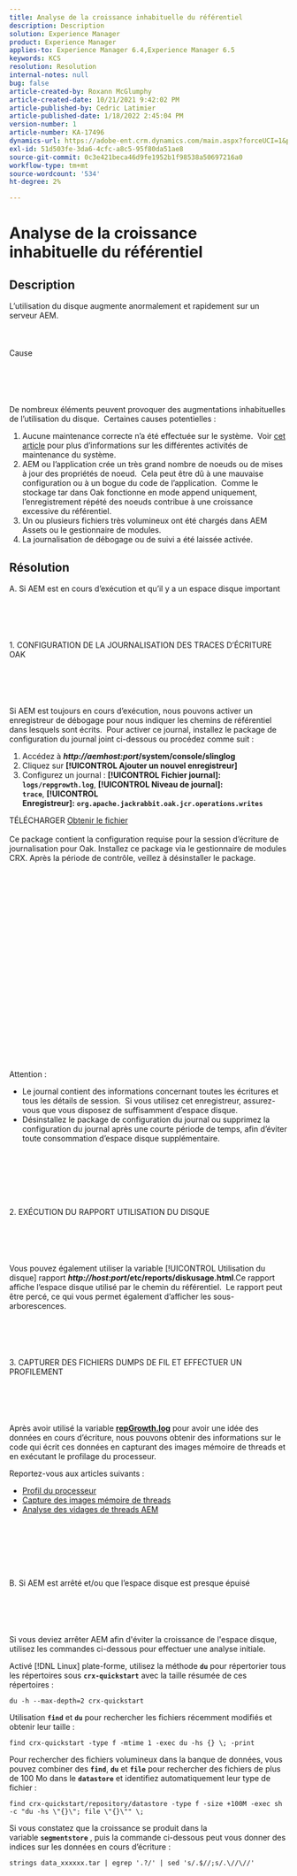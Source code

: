 ```yaml
---
title: Analyse de la croissance inhabituelle du référentiel
description: Description
solution: Experience Manager
product: Experience Manager
applies-to: Experience Manager 6.4,Experience Manager 6.5
keywords: KCS
resolution: Resolution
internal-notes: null
bug: false
article-created-by: Roxann McGlumphy
article-created-date: 10/21/2021 9:42:02 PM
article-published-by: Cedric Latimier
article-published-date: 1/18/2022 2:45:04 PM
version-number: 1
article-number: KA-17496
dynamics-url: https://adobe-ent.crm.dynamics.com/main.aspx?forceUCI=1&pagetype=entityrecord&etn=knowledgearticle&id=6654cfb6-b732-ec11-b6e5-000d3a5ba97a
exl-id: 51d503fe-3da6-4cfc-a8c5-95f80da51ae8
source-git-commit: 0c3e421beca46d9fe1952b1f98538a50697216a0
workflow-type: tm+mt
source-wordcount: '534'
ht-degree: 2%

---
```


# Analyse de la croissance inhabituelle du référentiel

## Description


L’utilisation du disque augmente anormalement et rapidement sur un serveur AEM.
<br><br><br><br>Cause<br><br><br><br><br><br>
De nombreux éléments peuvent provoquer des augmentations inhabituelles de l’utilisation du disque.  Certaines causes potentielles :

1. Aucune maintenance correcte n’a été effectuée sur le système.  Voir [cet article](https://helpx.adobe.com/fr/experience-manager/kb/AEM6-Maintenance-Guide.html) pour plus d’informations sur les différentes activités de maintenance du système.
2. AEM ou l’application crée un très grand nombre de noeuds ou de mises à jour des propriétés de noeud.  Cela peut être dû à une mauvaise configuration ou à un bogue du code de l’application.  Comme le stockage tar dans Oak fonctionne en mode append uniquement, l’enregistrement répété des noeuds contribue à une croissance excessive du référentiel.
3. Un ou plusieurs fichiers très volumineux ont été chargés dans AEM Assets ou le gestionnaire de modules.
4. La journalisation de débogage ou de suivi a été laissée activée.



## Résolution

A. Si AEM est en cours d’exécution et qu’il y a un espace disque important<br><br><br><br> <br><br>1. CONFIGURATION DE LA JOURNALISATION DES TRACES D’ÉCRITURE OAK<br><br><br><br> <br><br>Si AEM est toujours en cours d’exécution, nous pouvons activer un enregistreur de débogage pour nous indiquer les chemins de référentiel dans lesquels sont écrits.  Pour activer ce journal, installez le package de configuration du journal joint ci-dessous ou procédez comme suit :
1. Accédez à <b>*http://aemhost:port*/system/console/slinglog</b>
2. Cliquez sur <b>[!UICONTROL Ajouter un nouvel enregistreur]</b>
3. Configurez un journal : <b>[!UICONTROL Fichier journal]: `logs/repgrowth.log`</b>, <b>[!UICONTROL Niveau de journal]: `trace`</b>, <b>[!UICONTROL Enregistreur]:</b> <b>`org.apache.jackrabbit.oak.jcr.operations.writes`</b>


TÉLÉCHARGER
[Obtenir le fichier](https://helpx.adobe.com/content/dam/help/en/experience-manager/kb/analyze-unusual-repository-growth/jcr:content/main-pars/download/log_repository_growth-1.zip "log_repository_Growth-1.zip") <br><br>Ce package contient la configuration requise pour la session d’écriture de journalisation pour Oak. Installez ce package via le gestionnaire de modules CRX. Après la période de contrôle, veillez à désinstaller le package.<br><br><br><br><br><br><br><br> <br><br><br><br><br><br> <br><br><br><br><br><br><br><br><br>
Attention :

- Le journal contient des informations concernant toutes les écritures et tous les détails de session.  Si vous utilisez cet enregistreur, assurez-vous que vous disposez de suffisamment d’espace disque.
- Désinstallez le package de configuration du journal ou supprimez la configuration du journal après une courte période de temps, afin d’éviter toute consommation d’espace disque supplémentaire.



<br><br><br><br> <br><br>2. EXÉCUTION DU RAPPORT UTILISATION DU DISQUE<br><br><br><br> <br><br>
Vous pouvez également utiliser la variable [!UICONTROL Utilisation du disque] rapport <b>*http://host:port*/etc/reports/diskusage.html</b>.Ce rapport affiche l’espace disque utilisé par le chemin du référentiel.  Le rapport peut être percé, ce qui vous permet également d’afficher les sous-arborescences.
<br><br><br><br> <br><br>3. CAPTURER DES FICHIERS DUMPS DE FIL ET EFFECTUER UN PROFILEMENT<br><br><br><br> <br><br>
Après avoir utilisé la variable <b>[repGrowth.log](https://helpx.adobe.com/experience-manager/kb/analyze-unusual-repository-growth.html#repgrowth)</b> pour avoir une idée des données en cours d’écriture, nous pouvons obtenir des informations sur le code qui écrit ces données en capturant des images mémoire de threads et en exécutant le profilage du processeur.

Reportez-vous aux articles suivants :

- [Profil du processeur](https://helpx.adobe.com/experience-manager/kb/AnalyzeUsingBuiltInProfiler.html)
- [Capture des images mémoire de threads](https://helpx.adobe.com/experience-manager/kb/TakeThreadDump.html)
- [Analyse des vidages de threads AEM](https://helpx.adobe.com/experience-manager/kb/thread-dump-analysis.html)

<br><br><br><br> <br><br>B. Si AEM est arrêté et/ou que l’espace disque est presque épuisé<br><br><br><br> <br><br>
Si vous deviez arrêter AEM afin d&#39;éviter la croissance de l&#39;espace disque, utilisez les commandes ci-dessous pour effectuer une analyse initiale.

Activé [!DNL Linux] plate-forme, utilisez la méthode <b>`du`</b> pour répertorier tous les répertoires sous <b>`crx-quickstart`</b> avec la taille résumée de ces répertoires :

`du -h --max-depth=2 crx-quickstart`

Utilisation <b>`find`</b> et <b>`du`</b> pour rechercher les fichiers récemment modifiés et obtenir leur taille :

`find crx-quickstart -type f -mtime 1 -exec du -hs {} \; -print`

Pour rechercher des fichiers volumineux dans la banque de données, vous pouvez combiner des <b>`find`</b>, <b>`du`</b> et <b>`file`</b> pour rechercher des fichiers de plus de 100 Mo dans le <b>`datastore`</b> et identifiez automatiquement leur type de fichier :

`find crx-quickstart/repository/datastore -type f -size +100M -exec sh -c "du -hs \"{}\"; file \"{}\"" \;`

Si vous constatez que la croissance se produit dans la variable <b>`segmentstore`</b> , puis la commande ci-dessous peut vous donner des indices sur les données en cours d’écriture :

`strings data_xxxxxx.tar | egrep '.?/' | sed 's/.$//;s/.\//\//'`
